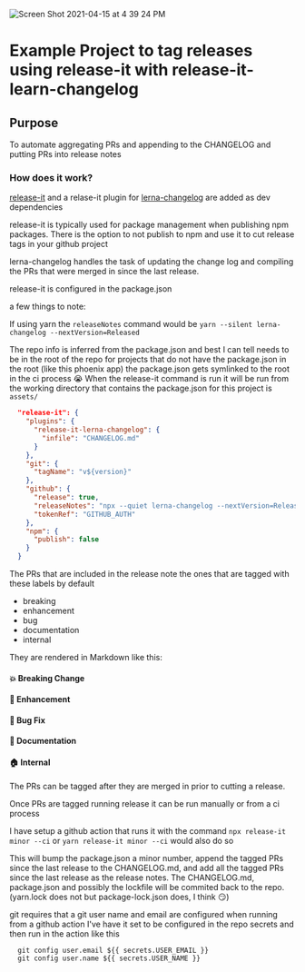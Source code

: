 ![Screen Shot 2021-04-15 at 4 39 24 PM](https://user-images.githubusercontent.com/16136290/114935455-34a42900-9e09-11eb-9a3f-288d7e8cb5e9.png)
# Example Project to tag releases using release-it with release-it-learn-changelog

## Purpose
To automate aggregating PRs and appending to the CHANGELOG and putting PRs into release notes

### How does it work?

[release-it](https://github.com/release-it/release-it) and a relase-it plugin for [lerna-changelog](https://github.com/lerna/lerna-changelog)
are added as dev dependencies

release-it is typically used for package management when publishing npm packages. 
There is the option to not publish to npm and use it to cut release tags in your github project

lerna-changelog handles the task of updating the change log and compiling the PRs that were merged in since 
the last release. 

release-it is configured in the package.json

a few things to note:

If using yarn the `releaseNotes` command would be `yarn --silent lerna-changelog --nextVersion=Released`

The repo info is inferred from the package.json and best I can tell needs to be in the root of the repo for projects that do not have the
package.json in the root (like this phoenix app) the package.json gets symlinked to the root in the ci process :sob:
When the release-it command is run it will be run from the working directory that contains the package.json for this project is `assets/`

```json
  "release-it": {
    "plugins": {
      "release-it-lerna-changelog": {
        "infile": "CHANGELOG.md"
      }
    },
    "git": {
      "tagName": "v${version}"
    },
    "github": {
      "release": true,
      "releaseNotes": "npx --quiet lerna-changelog --nextVersion=Released",
      "tokenRef": "GITHUB_AUTH"
    },
    "npm": {
      "publish": false
    }
  }

```

The PRs that are included in the release note the ones that are tagged with these labels by default

* breaking
* enhancement
* bug
* documentation
* internal

They are rendered in Markdown like this: 

#### :boom: Breaking Change

#### :rocket: Enhancement

#### :bug: Bug Fix

#### :memo: Documentation

#### :house: Internal

The PRs can be tagged after they are merged in prior to cutting a release. 

Once PRs are tagged running release it can be run manually or from a ci process

I have setup a github action that runs it with the command
`npx release-it minor --ci`  or `yarn release-it minor --ci` would also do so 

This will bump the package.json a minor number, append the tagged PRs since the last release to the CHANGELOG.md, and add all the tagged PRs since the
last release as the release notes. The CHANGELOG.md, package.json and possibly the lockfile will be commited back to the repo.  
(yarn.lock does not but package-lock.json does, I think :smirk:)

git requires that a git user name and email are configured when running from a github action
I've have it set to be configured in the repo secrets and then run in the action like this

```
  git config user.email ${{ secrets.USER_EMAIL }}
  git config user.name ${{ secrets.USER_NAME }}
```
